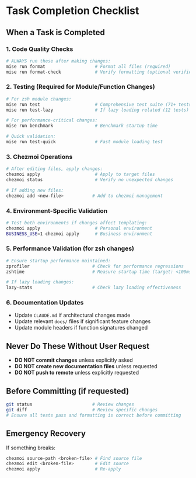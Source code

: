 # Task Completion Checklist

## When a Task is Completed

### 1. Code Quality Checks

```bash
# ALWAYS run these after making changes:
mise run format                   # Format all files (required)
mise run format-check             # Verify formatting (optional verification)
```

### 2. Testing (Required for Module/Function Changes)

```bash
# For zsh module changes:
mise run test                     # Comprehensive test suite (71+ tests)
mise run test-lazy                # If lazy loading related (12 tests)

# For performance-critical changes:
mise run benchmark                # Benchmark startup time

# Quick validation:
mise run test-quick               # Fast module loading test
```

### 3. Chezmoi Operations

```bash
# After editing files, apply changes:
chezmoi apply                     # Apply to target files
chezmoi status                    # Verify no unexpected changes

# If adding new files:
chezmoi add <new-file>           # Add to chezmoi management
```

### 4. Environment-Specific Validation

```bash
# Test both environments if changes affect templating:
chezmoi apply                     # Personal environment
BUSINESS_USE=1 chezmoi apply      # Business environment
```

### 5. Performance Validation (for zsh changes)

```bash
# Ensure startup performance maintained:
zprofiler                        # Check for performance regressions
zshtime                          # Measure startup time (target: <100ms)

# If lazy loading changes:
lazy-stats                       # Check lazy loading effectiveness
```

### 6. Documentation Updates

- Update `CLAUDE.md` if architectural changes made
- Update relevant `docs/` files if significant feature changes
- Update module headers if function signatures changed

## Never Do These Without User Request

- **DO NOT commit changes** unless explicitly asked
- **DO NOT create new documentation files** unless requested
- **DO NOT push to remote** unless explicitly requested

## Before Committing (if requested)

```bash
git status                       # Review changes
git diff                         # Review specific changes
# Ensure all tests pass and formatting is correct before committing
```

## Emergency Recovery

If something breaks:

```bash
chezmoi source-path <broken-file> # Find source file
chezmoi edit <broken-file>        # Edit source
chezmoi apply                     # Re-apply
```

